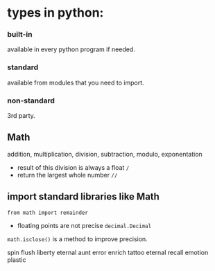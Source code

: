 # types in python:

### built-in
available in every python program if needed.
### standard
available from modules that you need to import.
### non-standard
3rd party.

## Math
addition, multiplication, division, subtraction, modulo, exponentation

* result of this division is always a float `/`
* return the largest whole number `//`

## import standard libraries like Math
`from math import remainder`

* floating points are not precise
`decimal.Decimal`

`math.isclose()` is a method to improve precision. 

spin flush liberty eternal aunt error enrich tattoo eternal recall emotion plastic